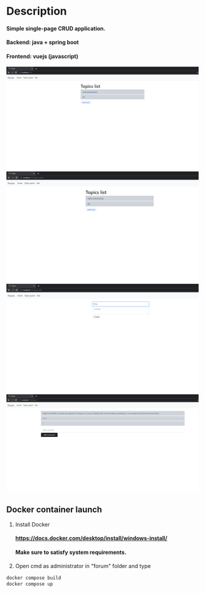 # Description
#### Simple single-page CRUD application.
#### Backend: java + spring boot
#### Frontend: vuejs (javascript)
![Alt text](/description/main-page.PNG "Main page")
![Alt text](/description/topics-panel-page.PNG "Topics list")
![Alt text](/description/add-topic-page.PNG "Add topic page")
![Alt text](/description/topic-page.PNG "Topic page")

## Docker container launch
1. Install Docker
   #### https://docs.docker.com/desktop/install/windows-install/
   #### Make sure to satisfy system requirements.
2. Open cmd as administrator in "forum" folder and type
```sh
docker compose build
docker compose up
```
